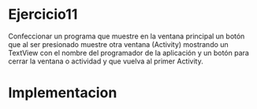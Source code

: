 # Ejercicio11
Confeccionar un programa que muestre en la ventana principal un botón que al ser presionado muestre otra ventana (Activity) mostrando un TextView con el nombre del programador de la aplicación y un botón para cerrar la ventana o actividad y que vuelva al primer Activity.
# Implementacion
